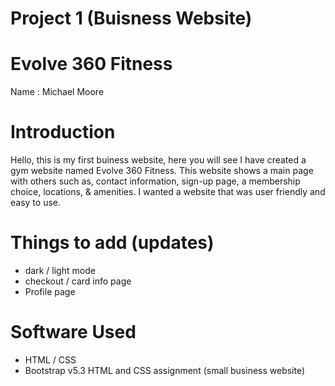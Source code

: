 # Project 1 (Buisness Website)
# Evolve 360 Fitness
Name : Michael Moore 
# Introduction
Hello, this is my first buiness website, here you will see I have created a gym website named Evolve 360 Fitness. This website shows a main page with others such as, contact information, sign-up page, a membership choice, locations, & amenities. I wanted a website that was user friendly and easy to use.
# Things to add (updates)
- dark / light mode
- checkout / card info page
- Profile page
# Software Used 
- HTML / CSS
- Bootstrap v5.3
HTML and CSS assignment (small business website)
